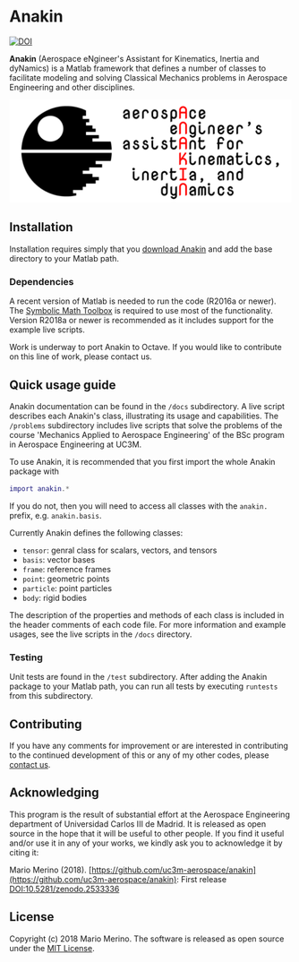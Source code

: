 # Anakin

[![DOI](https://zenodo.org/badge/143483510.svg)](https://zenodo.org/badge/latestdoi/143483510)

**Anakin** (Aerospace eNgineer's Assistant for Kinematics, Inertia and dyNamics)
is a Matlab framework that defines a number of classes to facilitate modeling and
solving Classical Mechanics problems in Aerospace Engineering and other disciplines.

![Anakin logo](docs/anakin-logo.png)

## Installation

Installation requires simply that you
[download Anakin](https://github.com/mariomerinomartinez/anakin/archive/master.zip)
and add the base directory to your Matlab path.

### Dependencies

A recent version of Matlab is needed to run the code (R2016a or newer). The
[Symbolic Math Toolbox](https://www.mathworks.com/products/symbolic.html) is
required to use most of the functionality.
Version R2018a or newer is recommended as it includes support for
the example live scripts.

Work is underway to port Anakin to Octave. If you would like to contribute on this line of work, please contact us.

## Quick usage guide

Anakin documentation can be found in the `/docs` subdirectory. A live script describes
each Anakin's class, illustrating its usage and capabilities.
The `/problems` subdirectory includes live scripts that solve the problems
of the course 'Mechanics Applied to Aerospace Engineering' of the BSc program
in Aerospace Engineering at UC3M.

To use Anakin, it is recommended that you first import the whole Anakin package with

```Matlab
import anakin.*
```

If you do not, then you will need to access
all classes with the `anakin.` prefix,
e.g.  `anakin.basis`.

Currently Anakin defines the following classes:

* `tensor`: genral class for scalars, vectors, and tensors
* `basis`: vector bases
* `frame`: reference frames
* `point`: geometric points
* `particle`: point particles 
* `body`: rigid bodies

The description of the properties and methods of each class is included in the
header comments of each code file. For more information and example usages,
see the live scripts in the `/docs` directory.

### Testing

Unit tests are found in the `/test` subdirectory. After adding the Anakin package
to your Matlab path, you can run all tests by executing `runtests` from this
subdirectory.

## Contributing

If you have any comments for improvement or
are interested in contributing to the continued
development of this or any of my other codes, please
[contact us](mailto:mario.merino@uc3m.es).

## Acknowledging

This program is the result of substantial effort at the Aerospace Engineering
department of Universidad Carlos III de Madrid. It is released as open
source in the hope that it will be useful to other people. If you find it
useful and/or use it in any of your works, we kindly ask you to acknowledge it
by citing it:
 
Mario Merino (2018). [https://github.com/uc3m-aerospace/anakin](https://github.com/uc3m-aerospace/anakin): First release [DOI:10.5281/zenodo.2533336](https://doi.org/10.5281/zenodo.2533336)

## License

Copyright (c) 2018 Mario Merino.
The software is released as open source under the [MIT License](LICENSE.md).
